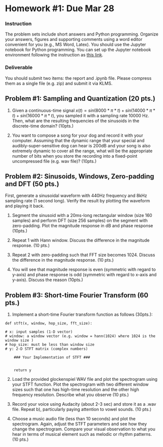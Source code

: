 # Homework #1: Due Mar 28

### Instruction
The problem sets include short answers and Python programming. Organize your answers, figures and supporting comments using a word editor convenient for you (e.g., MS Word, Latex). You should use the Jupyter notebook for Python programming. You can set up the Jupyter notebook environment following the instruction as [this link](https://github.com/juhannam/gct535-2021/tree/main/practice). 

### Deliverable 
You should submit two items: the report and .ipynb file. Please compress them as a single file (e.g. zip) and submit it via KLMS.


## Problem #1: Sampling and Quantization (20 pts.)

1. Given a continuous-time signal $x(t) = sin(8000*\pi*t)+sin(14000*\pi*t)+sin(16000*\pi*t)$, you sampled it with a sampling rate 10000 Hz. Then, what are the resulting frequencies of the sinusoids in the discrete-time domain? (10pts.)
 
2. You want to compose a song for your dog and record it with your computer. Assuming that the dynamic range that your special and audibly-super-sensitive dog can hear is 200dB and your song is also extremely dynamic to cover all the range, what will be the appropriate number of bits when you store the recording into a fixed-point uncompressed file  (e.g. wav file)?  (10pts.)


## Problem #2: Sinusoids, Windows, Zero-padding and DFT (50 pts.)

First, generate a sinusoidal waveform with 440Hz frequency and 8kHz sampling rate (1 second long). Verify the result by plotting the waveform and playing it back. 

1. Segment the sinusoid with a 20ms-long rectangular window (size 160 samples) and perform DFT (size 256 samples) on the segment with zero-padding.  Plot the magnitude response in dB and phase response (10pts.) 

2. Repeat 1 with Hann window. Discuss the difference in the magnitude response. (10 pts.)

3. Repeat 2 with zero-padding such that FFT size becomes 1024. Discuss the difference in the magnitude response. (10 pts.)

4. You will see that magnitude response is even (symmetric with regard to y-axis) and phase response is odd (symmetric with regard to x-axis and y-axis). Discuss the reason (10pts.)


## Problem #3: Short-time Fourier Transform (60 pts.)

1. Implement a short-time Fourier transform function as follows (30pts.):

```
def stft(x, window, hop_size, fft_size):
 
# x: input samples (1-D vector)
# window: a window vector (e.g. window = hann(1024) where 1024 is the window size )
# hop_size: must be less than window size
# y: 2-D STFT matrix (complex numbers)

    ### Your Implementation of STFT ###


    return y
```

2. Load the provided glockenspiel WAV file and plot the spectrogram using your STFT function. Plot the spectrogram with two different window sizes such that one has high-time resolution and the other high frequency resolution. Describe what you observe (10 pts.)


3. Record your voice using Audacity (about 2-3 sec) and store it as a .wav file. Repeat b), particularly paying attention to vowel sounds.  (10 pts.)


4. Choose a music audio file (less than 10 seconds) and plot the spectrogram. Again, adjust the STFT parameters and see how they change the spectrogram. Compare your visual observation to what you hear in terms of musical element such as melodic or rhythm patterns. (10 pts.)




